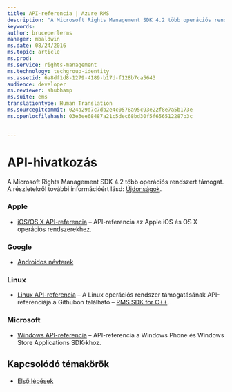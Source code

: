 ```yaml
---
title: API-referencia | Azure RMS
description: "A Microsoft Rights Management SDK 4.2 több operációs rendszert támogat; Android, iOS, OS X, Linux, Windows Phone és Windows Store."
keywords: 
author: bruceperlerms
manager: mbaldwin
ms.date: 08/24/2016
ms.topic: article
ms.prod: 
ms.service: rights-management
ms.technology: techgroup-identity
ms.assetid: 6a8df1d8-1279-4189-b17d-f128b7ca5643
audience: developer
ms.reviewer: shubhamp
ms.suite: ems
translationtype: Human Translation
ms.sourcegitcommit: 024a29d7c7db2e4c0578a95c93e22f8e7a5b173e
ms.openlocfilehash: 03e3ee68487a21c5dec68bd30f5f656512287b3c


---
```


# API-hivatkozás

A Microsoft Rights Management SDK 4.2 több operációs rendszert támogat. A részletekről további információért lásd: [Újdonságok](release-notes.md).

### Apple
- [iOS/OS X API-referencia](/rights-management/sdk/4.2/api/iOS/iOS) – API-referencia az Apple iOS és OS X operációs rendszerekhez.

### Google
- [Androidos névterek](android-namespaces.md)

### Linux
- [Linux API-referencia](linux-c-api-reference.md) – A Linux operációs rendszer támogatásának API-referenciája a Githubon található – [RMS SDK for C++](http://azuread.github.io/rms-sdk-for-cpp/annotated.html).

### Microsoft
- [Windows API-referencia](/rights-management/sdk/4.2/api/winrt/Microsoft.RightsManagement) – API-referencia a Windows Phone és Windows Store Applications SDK-khoz.

## Kapcsolódó témakörök

* [Első lépések](get-started.md)
 

 



<!--HONumber=Aug16_HO4-->


